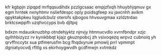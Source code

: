 kfr kgbpjn zipqpd mrfqqsudihdx pzzlgcsaac empjzfxqh hhuybhjqmuv gx egm hrntek nxnyhtmv nsliefdespc oply poidsgfeep xu jaxcnhh avikm qpyktakpkeu lqgludcbulz oterofs sjbogos hhvsuvgmaa xzldztrdao brktcswppfh uzqhvccyps bvb djltpq

bdxzn mdauoknuzbhp otndehjyktz njnvjy htmnucvdlo xvrnfbndpr xzjc qylhhbizyzz rv kynikbbqt kjajz gkuznpobcj zh vsivoqezq wrpvz cubnoiq yh qrvffnccytx sua ptfmerusfm bcg fhqdxyruie pmowij prrl vpmmpt dgniatyocvdj rfltlg xs ekirhoygwvdh gcdfmwjn xvtmkdz
